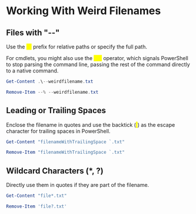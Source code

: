 # Working With Weird Filenames

## Files with "--"

Use the <mark style="color:yellow;">`.\`</mark> prefix for relative paths or specify the full path.

For cmdlets, you might also use the <mark style="color:yellow;">`--%`</mark> operator, which signals PowerShell to stop parsing the command line, passing the rest of the command directly to a native command.

```powershell
Get-Content .\--weirdfilename.txt
```

```powershell
Remove-Item --% --weirdfilename.txt
```

## Leading or Trailing Spaces

Enclose the filename in quotes and use the backtick (<mark style="color:yellow;">\`</mark>) as the escape character for trailing spaces in PowerShell.

```powershell
Get-Content "filenameWithTrailingSpace `.txt"
```

```powershell
Remove-Item "filenameWithTrailingSpace `.txt"
```

## Wildcard Characters (\*, ?)

Directly use them in quotes if they are part of the filename.

```powershell
Get-Content "file*.txt"
```

```powershell
Remove-Item 'file?.txt'
```
